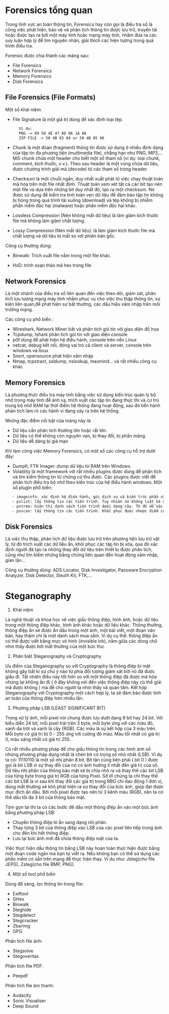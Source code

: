 #  Forensics tổng quan

Trong lĩnh vực an toàn thông tin, Forensics hay còn gọi là điều tra số là công việc phát hiện, bảo vệ và phân tích thông tin được lưu trữ, truyền tải hoặc được tạo ra bởi một máy tính hoặc mạng máy tính, nhằm đưa ra các suy luận hợp lý để tìm nguyên nhân, giải thích các hiện tượng trong quá trình điều tra.

Forensic được chia thành các mảng sau:

- File Forensics
- Network Forensics
- Memory Forensics
- Disk Forensics

## File Forensics (File Formats)

Một số khái niệm:

- File Signature là một giá trị dùng để xác định loại tệp. 
~~~txt
      Ví dụ:
      PNG -> 89 50 4E 47 0D 0A 1A 0A
      ZIP FILE -> 50 4B 03 04 or 50 4B 05 06
~~~


- Chunk là một đoạn (fragment) thông tin được sử dụng ở nhiều định dạng của tập tin đa phương tiện (multimedia file), chẳng hạn như PNG, MP3,... Mỗi chunk chứa một header cho biết một số tham số (ví dụ: loại chunk, comment, kích thước, v.v.). Theo sau header là một vùng chứa dữ liệu, được chương trình giải mã (decode) từ các tham số trong header.

- Checksum  là một chuỗi ngắn, duy nhất xuất phát từ việc chạy thuật toán mã hóa trên một file nhất định. Thuật toán xem xét tất cả các bit tạo nên một file và dựa trên những bit duy nhất đó, tạo ra một checksum. Nó được sử dụng để kiểm tra tính toàn vẹn dữ liệu để đảm bảo tập tin không bị hỏng trong quá trình tải xuống (download) và tệp không bị nhiễm phần mềm độc hại (malware) hoặc phần mềm độc hại khác.

- Lossless Compression (Nén không mất dữ liệu) là làm giảm kích thước file mà không làm giảm chất lượng.

- Lossy Compression (Nén mất dữ liệu): là làm giảm kích thước file mà chất lượng và dữ liệu bị mất so với phiên bản gốc.

Công cụ thường dùng:

- Binwalk: Trích xuất file nằm trong một file khác.

- HxD: trình xoạn thảo mã hex trong file

## Network Forensics

Là một nhánh của điều tra số liên quan đến việc theo dõi, giám sát, phân tích lưu lượng mạng máy tính nhằm phục vụ cho việc thu thập thông tin, sự kiện liên quan,để phát hiện sự bất thường, các dấu hiệu xâm nhập trên môi trường mạng.

Các công cụ phổ biến :

- Wireshark, Network Miner bắt và phân tích gói tin với giao diện đồ họa
- Tcpdump, tshark phân tích gói tin với giao diện console
- p0f dùng để phát hiện hệ điều hành, console trên nền Linux
- netcat, debug kết nối, đóng vai trò cả client và server, console trên windows và linux
- Snort, opensource phát hiện xâm nhập
- Nmap, tcpxtract, ssldump, nslookup, maxmind... và rất nhiều công cụ khác

## Memory Forensics

Là phương thức điều tra máy tính bằng việc sử dụng kiến trúc quản lý bộ nhớ trong máy tính để ánh xạ, trích xuất các tập tin đang thực thi và cư trú trong bộ nhớ RAM tại thời điểm hệ thống đang hoạt động, sau đó tiến hành phân tích làm rõ các hành vi đang xảy ra trên hệ thống.

Những đặc điểm nổi bật của mảng này là:

- Dữ liệu cần phân tích thường lớn hoặc rất lớn.
- Dữ liệu có thể không còn nguyên vẹn, bị thay đổi, bị phần mảng.
- Dữ liệu dễ dàng bị giả mạo

Khi làm công việc Memory Forensics, có một số các công cụ hỗ trợ dưới đây:

- DumpIt, FTK Imager: dump dữ liệu từ RAM trên Windows.
- Volatility là một framework với rất nhiều plugins được dùng để phân tích và tìm kiếm thông tin từ chứng cứ thu được. Các plugins được viết để phân tích điều tra bộ nhớ theo kiến trúc của hệ điều hành windows. Một số plugin phổ biến:
~~~txt
   - imageinfo: xác định hệ điều hành, gói dịch vụ và kiến trúc phần cứng(32 hoặc 64 bit).
   - pslist: lấy thông tin các tiến trình. Tuy nhiên nó không liệt kê được các tiến trình ẩn hoặc bị kết thúc.
   - pstree: hiện thị danh sách tiến trình dưới dạng cây. Từ đó dễ xác định được tiến trình cha, con. Nhược điểm cũng giống như câu lệnh pslist.
   - psscan: lấy thông tin các tiến trình. Khắc phục được nhược điểm của hai câu lệnh trên.

~~~


## Disk Forensics

Là việc thu thập, phân tích dữ liệu được lưu trữ trên phương tiện lưu trữ vật lý, từ đó trích xuất các dữ liệu ẩn, khôi phục các tập tin bị xóa, qua đó xác định người đã tạo ra những thay đổi dữ liệu trên thiết bị được phân tích, cũng như tìm kiếm những bằng chứng liên quan đến hoạt động xâm nhập, gian lận…

Công cụ thường dùng: ADS Locator, Disk Investigator, Passware Encryption Analyzer, Disk Detector, Sleuth Kit, FTK,... 

# Steganography

1. Khái niệm

Là nghệ thuật và khoa học về việc giấu thông điệp, hình ảnh, hoặc dữ liệu trong một thông điệp khác, hỉnh ảnh khác hoặc dữ liệu khác. Thông thường, thông điệp ẩn sẽ được ẩn dấu trong một ảnh, một bài viết, một đoạn văn bản, hay thậm chí là một danh sách mua sắm. Ví dụ cụ thể: thông điệp ẩn có thể được viết bằng mực vô hình (invisible ink), nằm giữa các dòng chữ nhìn thấy được bởi mắt thường của một bức thư.

2. Phân biệt Steganography và Cryptography

Ưu điểm của Steganography so với Cryptography là thông điệp bí mật không gây bất kì sự chú ý nào từ phía đối tượng giám sát bởi nó đã được giấu đi. Tất nhiên điều này tốt hơn so với một thông điệp đã được mã hóa nhưng lại không ẩn đi ( ở đây không nói đến việc thông điệp này có thể giải mã được không ) mà để cho người ta nhìn thấy và quan tâm.
Kết hợp Steganography với Cryptography một cách hợp lý, ta sẽ đảm bảo được tính an toàn của thông điệp hơn nhiều lần.

3. Phương pháp LSB (LEAST SIGNIFICANT BIT) 
 
 Trong xử lý ảnh, mỗi pixel nói chung được lưu dưới dạng 8 bit hay 24 bit. Với biểu diễn 24 bit, mỗi pixel trải trên 3 byte, mỗi byte ứng với các màu đỏ, xanh da trời và xanh lá cây (RGB). Các màu là sự kết hợp của 3 màu trên. Mỗi byte có giá trị từ 0 - 255 ứng với cường độ màu. Màu tối nhất có giá trị 0, màu sáng nhất có giá trị 255.
 
 Có rất nhiều phương pháp để che giấu thông tin trong các hình ảnh số nhưng phương pháp dụng nhất là chèn bit có trọng số nhỏ nhất (LSB). Ví dụ ta có: 11110110 là một số nhị phân 8 bit. Bit tận cùng bên phải ( bit 0 ) được gọi là bit LSB vì sự thay đổi của nó có ảnh hưởng ít nhất đến giá trị của số. Dữ liệu nhị phân của thông báo mật sẽ bị chia nhỏ ra và thay thế các bit LSB của từng byte trong giá trị RGB của từng Pixel. Sỡ dĩ chúng ta chỉ thay thế các bit LSB là vì sau khi thay đổi các giá trị trong RBG chỉ dao động 1 đơn vị, dùng mắt thường sẽ khó phát hiện ra sự thay đổi của bức ảnh, giúp đạt được mục đích ẩn dấu.
Bởi mỗi pixel được tạo nên từ 3 kênh màu (RGB), nên ta có thể dấu tối đa 3 bit của thông báo mật.

 Tóm gọn lại thì ta có các bước để dấu một thông điệp ẩn vào một bức ảnh bằng phương pháp LSB:
 
- Chuyển thông điệp bí ẩn sang dạng nhị phân.
- Thay từng 3 bit của thông điệp vào LSB của các pixel liên tiếp trong ảnh cho đến khi hết thông điệp.
- Lưu lại bức ảnh mới đã chứa thông điệp mật của ta.

 Việc thực hiện dấu thông tin bằng LSB này hoàn toàn thực hiện được bằng một đoạn code ngắn mà bạn tự viết ra. Nếu không bạn có thể sử dụng các phần mềm có sẵn trên mạng để thực hiện thay. Ví dụ như: Jsteg(cho file JEPG), Zsteg(cho file BMP, PNG). 

4. Một số tool phổ biến

 Dùng để sàng, lọc thông tin trong file:

 - Exiftool
 - GHex
 - Binwalk
 - Steghide
 - Stegdetect
 - Stegcracker
 - Zbarimg
 - GPG

  Phân tích file ảnh:
 
 - Stegsolve
 - Stegoveritas
 
  Phân tích file PDF:
 
 - Peepdf
 
  Phân tích file âm thanh:
 
 - Audacity
 - Sonic Visualiser
 - Deep Sound
 
